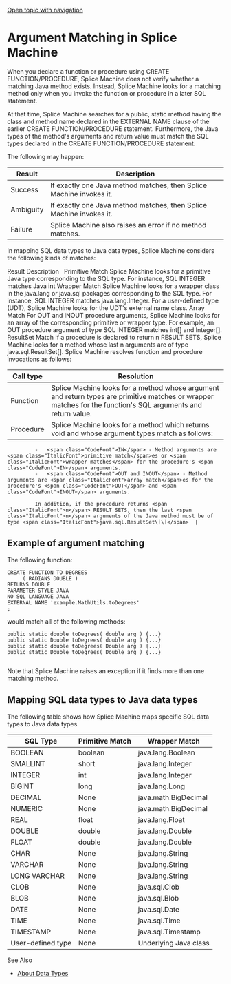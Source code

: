 [Open topic with navigation](../../../index.html#Shared/SQLReference/ArgMatching/ArgumentMatching.html)

<a href="" id="SQLArgumentMatching"></a>[]()Argument Matching in Splice Machine
===============================================================================

When you declare a function or procedure using <span class="CodeFont">CREATE FUNCTION/PROCEDURE</span>, Splice Machine does not verify whether a matching Java method exists. Instead, Splice Machine looks for a matching method only when you invoke the function or procedure in a later SQL statement.

At that time, Splice Machine searches for a public, static method having the class and method name declared in the <span class="CodeFont">EXTERNAL NAME </span>clause of the earlier <span class="CodeFont">CREATE FUNCTION/PROCEDURE</span> statement. Furthermore, the Java types of the method's arguments and return value must match the SQL types declared in the <span class="CodeFont">CREATE FUNCTION/PROCEDURE </span>statement.

The following may happen:

| Result    | Description                                                         |
|-----------|---------------------------------------------------------------------|
| Success   | If exactly one Java method matches, then Splice Machine invokes it. |
| Ambiguity | If exactly one Java method matches, then Splice Machine invokes it. |
| Failure   | Splice Machine also raises an error if no method matches.           |

In mapping SQL data types to Java data types, Splice Machine considers the following kinds of matches:

Result
Description
 
Primitive Match
Splice Machine looks for a primitive Java type corresponding to the SQL type. For instance, SQL <span class="CodeFont">INTEGER </span>matches Java <span class="ItalicFont">int</span>
Wrapper Match
Splice Machine looks for a wrapper class in the <span class="ItalicFont">java.lang</span> or <span class="ItalicFont">java.sql</span> packages corresponding to the SQL type. For instance, SQL INTEGER matches <span class="ItalicFont">java.lang.Integer</span>. For a user-defined type (UDT), Splice Machine looks for the UDT's external name class.
Array Match
For <span class="CodeFont">OUT</span> and <span class="CodeFont">INOUT</span> procedure arguments, Splice Machine looks for an array of the corresponding primitive or wrapper type. For example, an <span class="CodeFont">OUT</span> procedure argument of type SQL <span class="CodeFont">INTEGER </span>matches <span class="ItalicFont">int\[\]</span> and <span class="ItalicFont">Integer\[\]</span>.
ResultSet Match
If a procedure is declared to return <span class="ItalicFont">n</span> RESULT SETS, Splice Machine looks for a method whose last <span class="ItalicFont">n</span> arguments are of type <span class="ItalicFont">java.sql.ResultSet\[\]</span>.
Splice Machine resolves function and procedure invocations as follows:

| Call type | Resolution                                                                                                                                                                                                                               |
|-----------|------------------------------------------------------------------------------------------------------------------------------------------------------------------------------------------------------------------------------------------|
| Function  | Splice Machine looks for a method whose argument and return types are <span class="ItalicFont">primitive match</span>es or <span class="ItalicFont">wrapper match</span>es for the function's SQL arguments and return value.            |
| Procedure | Splice Machine looks for a method which returns void and whose argument types match as follows:                                                                                                                                          
                                                                                                                                                                                                                                                       
             -   <span class="CodeFont">IN</span> - Method arguments are <span class="ItalicFont">primitive match</span>es or <span class="ItalicFont">wrapper matches</span> for the procedure's <span class="CodeFont">IN</span> arguments.          
             -   <span class="CodeFont">OUT and INOUT</span> - Method arguments are <span class="ItalicFont">array match</span>es for the procedure's <span class="CodeFont">OUT</span> and <span class="CodeFont">INOUT</span> arguments.             
                                                                                                                                                                                                                                                       
             In addition, if the procedure returns <span class="ItalicFont">n</span> RESULT SETS, then the last <span class="ItalicFont">n</span> arguments of the Java method must be of type <span class="ItalicFont">java.sql.ResultSet\[\]</span>  |

Example of argument matching
----------------------------

The following function:

``` Example
CREATE FUNCTION TO_DEGREES
     ( RADIANS DOUBLE )
RETURNS DOUBLE
PARAMETER STYLE JAVA
NO SQL LANGUAGE JAVA
EXTERNAL NAME 'example.MathUtils.toDegrees'
;
```

would match all of the following methods:

``` Example
public static double toDegrees( double arg ) {...}
public static Double toDegrees( double arg ) {...}
public static double toDegrees( Double arg ) {...}
public static Double toDegrees( Double arg ) {...}
        
```

Note that Splice Machine raises an exception if it finds more than one matching method.

Mapping SQL data types to Java data types
-----------------------------------------

The following table shows how Splice Machine maps specific SQL data types to Java data types.

| SQL Type          | Primitive Match                         | Wrapper Match                                        |
|-------------------|-----------------------------------------|------------------------------------------------------|
| BOOLEAN           | <span class="ItalicFont">boolean</span> | <span class="ItalicFont">java.lang.Boolean</span>    |
| SMALLINT          | <span class="ItalicFont">short</span>   | <span class="ItalicFont">java.lang.Integer</span>    |
| INTEGER           | <span class="ItalicFont">int</span>     | <span class="ItalicFont">java.lang.Integer</span>    |
| BIGINT            | <span class="ItalicFont">long</span>    | <span class="ItalicFont">java.lang.Long</span>       |
| DECIMAL           | None                                    | <span class="ItalicFont">java.math.BigDecimal</span> |
| NUMERIC           | None                                    | <span class="ItalicFont">java.math.BigDecimal</span> |
| REAL              | <span class="ItalicFont">float</span>   | <span class="ItalicFont">java.lang.Float</span>      |
| DOUBLE            | <span class="ItalicFont">double</span>  | <span class="ItalicFont">java.lang.Double</span>     |
| FLOAT             | <span class="ItalicFont">double</span>  | <span class="ItalicFont">java.lang.Double</span>     |
| CHAR              | None                                    | <span class="ItalicFont">java.lang.String</span>     |
| VARCHAR           | None                                    | <span class="ItalicFont">java.lang.String</span>     |
| LONG VARCHAR      | None                                    | <span class="ItalicFont">java.lang.String</span>     |
| CLOB              | None                                    | <span class="ItalicFont">java.sql.Clob</span>        |
| BLOB              | None                                    | <span class="ItalicFont">java.sql.Blob</span>        |
| DATE              | None                                    | <span class="ItalicFont">java.sql.Date</span>        |
| TIME              | None                                    | <span class="ItalicFont">java.sql.Time</span>        |
| TIMESTAMP         | None                                    | <span class="ItalicFont">java.sql.Timestamp</span>   |
| User-defined type | None                                    | Underlying Java class                                |

See Also

-   [About Data Types](../DataTypes/Intro.DataTypes.html)

 


